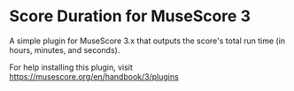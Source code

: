 # Score Duration for MuseScore 3
A simple plugin for MuseScore 3.x that outputs the score's total run time (in hours, minutes, and seconds).

For help installing this plugin, visit https://musescore.org/en/handbook/3/plugins
